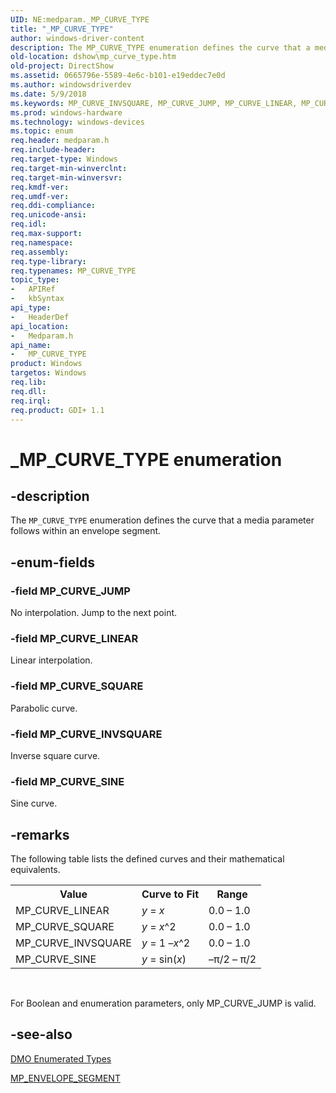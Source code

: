 ```yaml
---
UID: NE:medparam._MP_CURVE_TYPE
title: "_MP_CURVE_TYPE"
author: windows-driver-content
description: The MP_CURVE_TYPE enumeration defines the curve that a media parameter follows within an envelope segment.
old-location: dshow\mp_curve_type.htm
old-project: DirectShow
ms.assetid: 0665796e-5589-4e6c-b101-e19eddec7e0d
ms.author: windowsdriverdev
ms.date: 5/9/2018
ms.keywords: MP_CURVE_INVSQUARE, MP_CURVE_JUMP, MP_CURVE_LINEAR, MP_CURVE_SINE, MP_CURVE_SQUARE, MP_CURVE_TYPE, MP_CURVE_TYPE , MP_CURVE_TYPE enumeration [DirectShow], MP_CURVE_TYPEEnumeration, _MP_CURVE_TYPE, dshow.mp_curve_type, medparam/MP_CURVE_INVSQUARE, medparam/MP_CURVE_JUMP, medparam/MP_CURVE_LINEAR, medparam/MP_CURVE_SINE, medparam/MP_CURVE_SQUARE, medparam/MP_CURVE_TYPE
ms.prod: windows-hardware
ms.technology: windows-devices
ms.topic: enum
req.header: medparam.h
req.include-header: 
req.target-type: Windows
req.target-min-winverclnt: 
req.target-min-winversvr: 
req.kmdf-ver: 
req.umdf-ver: 
req.ddi-compliance: 
req.unicode-ansi: 
req.idl: 
req.max-support: 
req.namespace: 
req.assembly: 
req.type-library: 
req.typenames: MP_CURVE_TYPE
topic_type:
-	APIRef
-	kbSyntax
api_type:
-	HeaderDef
api_location:
-	Medparam.h
api_name:
-	MP_CURVE_TYPE
product: Windows
targetos: Windows
req.lib: 
req.dll: 
req.irql: 
req.product: GDI+ 1.1
---
```


# _MP_CURVE_TYPE enumeration


## -description



The <code>MP_CURVE_TYPE</code> enumeration defines the curve that a media parameter follows within an envelope segment.




## -enum-fields




### -field MP_CURVE_JUMP

No interpolation. Jump to the next point.


### -field MP_CURVE_LINEAR

Linear interpolation.


### -field MP_CURVE_SQUARE

Parabolic curve.


### -field MP_CURVE_INVSQUARE

Inverse square curve.


### -field MP_CURVE_SINE

Sine curve.


## -remarks



The following table lists the defined curves and their mathematical equivalents.

<table>
<tr>
<th>
              Value
            </th>
<th>
              Curve to Fit
            </th>
<th>
              Range
            </th>
</tr>
<tr>
<td>MP_CURVE_LINEAR</td>
<td><i>y</i> = <i>x</i></td>
<td>0.0 – 1.0</td>
</tr>
<tr>
<td>MP_CURVE_SQUARE</td>
<td><i>y</i> = <i>x</i>^2</td>
<td>0.0 – 1.0</td>
</tr>
<tr>
<td>MP_CURVE_INVSQUARE</td>
<td><i>y</i> = 1 –<i>x</i>^2</td>
<td>0.0 – 1.0</td>
</tr>
<tr>
<td>MP_CURVE_SINE</td>
<td><i>y</i> = sin(<i>x</i>)</td>
<td>–π/2 – π/2</td>
</tr>
</table>
 

For Boolean and enumeration parameters, only MP_CURVE_JUMP is valid.




## -see-also




<a href="https://msdn.microsoft.com/5d60c902-5fb0-419b-b54d-5e3b543c5df8">DMO Enumerated Types</a>



<a href="https://msdn.microsoft.com/b7386b63-c563-42dd-851c-780bf1043f65">MP_ENVELOPE_SEGMENT</a>
 

 

